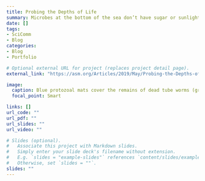 ```yaml
---
title: Probing the Depths of Life
summary: Microbes at the bottom of the sea don’t have sugar or sunlight. Instead, they harvest their energy from the unique chemistry of hydrothermal vents.
date: []
tags:
- SciComm
- Blog
categories:
- Blog
- Portfolio

# Optional external URL for project (replaces project detail page).
external_link: "https://asm.org/Articles/2019/May/Probing-the-Depths-of-Life"

image:
  caption: Blue protozoal mats cover the remains of dead tube worms (green) at an inactive hydrothermal vent. Image courtesy B. Topçuoglu, Axial Seamount Expedition 2015.
  focal_point: Smart

links: []
url_code: ""
url_pdf: ""
url_slides: ""
url_video: ""

# Slides (optional).
#   Associate this project with Markdown slides.
#   Simply enter your slide deck's filename without extension.
#   E.g. `slides = "example-slides"` references `content/slides/example-slides.md`.
#   Otherwise, set `slides = ""`.
slides: ""
---
```

